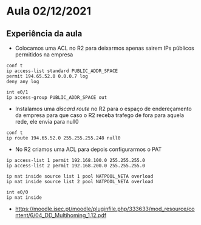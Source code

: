 # Aula 02/12/2021

## Experiência da aula

- Colocamos uma ACL no R2 para deixarmos apenas sairem IPs públicos permitidos na empresa

```console
conf t
ip access-list standard PUBLIC_ADDR_SPACE
permit 194.65.52.0 0.0.0.7 log
deny any log

int e0/1
ip access-group PUBLIC_ADDR_SPACE out
```

- Instalamos uma *discard route* no R2 para o espaço de endereçamento da empresa para que caso o R2 receba trafego de fora para aquela rede, ele envia para null0

```console
conf t
ip route 194.65.52.0 255.255.255.248 null0
```

- No R2 criamos uma ACL para depois configurarmos o PAT

```console
ip access-list 1 permit 192.168.100.0 255.255.255.0
ip access-list 2 permit 192.168.200.0 255.255.255.0

ip nat inside source list 1 pool NATPOOL_NETA overload
ip nat inside source list 2 pool NATPOOL_NETA overload

int e0/0
ip nat inside
```


- https://moodle.isec.pt/moodle/pluginfile.php/333633/mod_resource/content/6/04_DD_Multihoming_1.12.pdf

